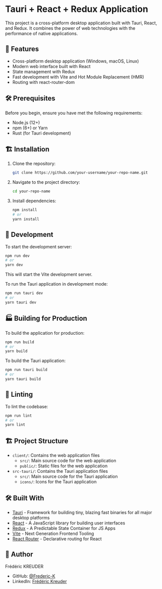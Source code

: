 # Tauri + React + Redux Application

This project is a cross-platform desktop application built with Tauri, React, and Redux. It combines the power of web technologies with the performance of native applications.

## 🚀 Features

- Cross-platform desktop application (Windows, macOS, Linux)
- Modern web interface built with React
- State management with Redux
- Fast development with Vite and Hot Module Replacement (HMR)
- Routing with react-router-dom

## 🛠️ Prerequisites

Before you begin, ensure you have met the following requirements:

- Node.js (12+)
- npm (6+) or Yarn
- Rust (for Tauri development)

## 🏗️ Installation

1. Clone the repository:
   ```bash
   git clone https://github.com/your-username/your-repo-name.git
   ```

2. Navigate to the project directory:
   ```bash
   cd your-repo-name
   ```

3. Install dependencies:
   ```bash
   npm install
   # or
   yarn install
   ```

## 🚦 Development

To start the development server:

```bash
npm run dev
# or
yarn dev
```

This will start the Vite development server.

To run the Tauri application in development mode:

```bash
npm run tauri dev
# or
yarn tauri dev
```

## 🏭 Building for Production

To build the application for production:

```bash
npm run build
# or
yarn build
```

To build the Tauri application:

```bash
npm run tauri build
# or
yarn tauri build
```

## 🧹 Linting

To lint the codebase:

```bash
npm run lint
# or
yarn lint
```

## 🏗️ Project Structure

- `client/`: Contains the web application files
  - `src/`: Main source code for the web application
  - `public/`: Static files for the web application
- `src-tauri/`: Contains the Tauri application files
  - `src/`: Main source code for the Tauri application
  - `icons/`: Icons for the Tauri application

## 🛠️ Built With

- [Tauri](https://tauri.app/) - Framework for building tiny, blazing fast binaries for all major desktop platforms
- [React](https://reactjs.org/) - A JavaScript library for building user interfaces
- [Redux](https://redux.js.org/) - A Predictable State Container for JS Apps
- [Vite](https://vitejs.dev/) - Next Generation Frontend Tooling
- [React Router](https://reactrouter.com/) - Declarative routing for React

## 👤 Author

Frédéric KREUDER
- GitHub: [@Frederic-K](https://github.com/Frederic-K)
- LinkedIn: [Frédéric Kreuder](www.linkedin.com/in/frédéric-kreuder)
```
